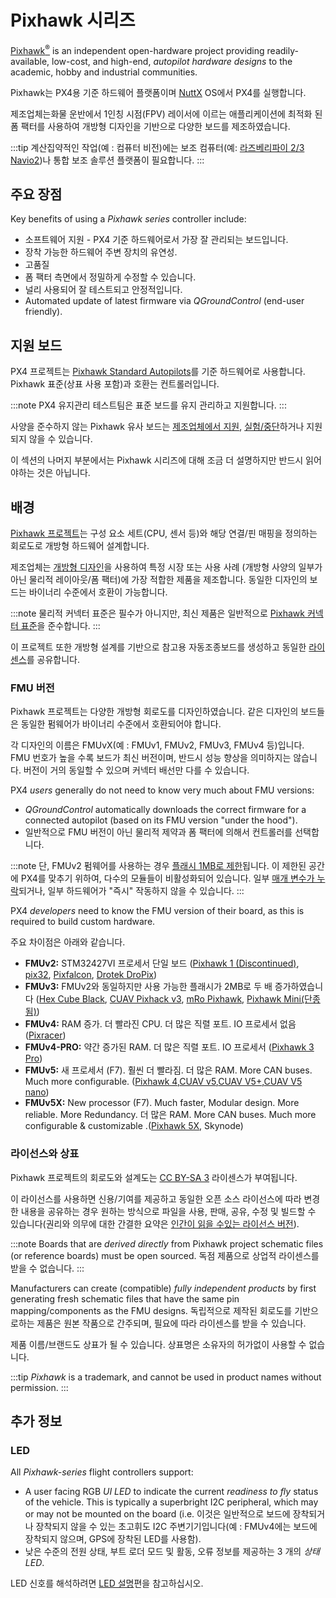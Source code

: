 # Pixhawk 시리즈

[Pixhawk<sup>&reg;</sup>](https://pixhawk.org/) is an independent open-hardware project providing readily-available, low-cost, and high-end, _autopilot hardware designs_ to the academic, hobby and industrial communities.

Pixhawk는 PX4용 기준 하드웨어 플랫폼이며 [NuttX](https://nuttx.apache.org/) OS에서 PX4를 실행합니다.

제조업체는화물 운반에서 1인칭 시점(FPV) 레이서에 이르는 애플리케이션에 최적화 된 폼 팩터를 사용하여 개방형 디자인을 기반으로 다양한 보드를 제조하였습니다.

:::tip
계산집약적인 작업(예 : 컴퓨터 비전)에는 보조 컴퓨터(예: [라즈베리파이 2/3 Navio2](../flight_controller/raspberry_pi_navio2.md))나 통합 보조 솔루션 플랫폼이 필요합니다.
:::

## 주요 장점

Key benefits of using a _Pixhawk series_ controller include:

- 소프트웨어 지원 - PX4 기준 하드웨어로서 가장 잘 관리되는 보드입니다.
- 장착 가능한 하드웨어 주변 장치의 유연성.
- 고품질
- 폼 팩터 측면에서 정밀하게 수정할 수 있습니다.
- 널리 사용되어 잘 테스트되고 안정적입니다.
- Automated update of latest firmware via _QGroundControl_ (end-user friendly).

## 지원 보드

PX4 프로젝트는 [Pixhawk Standard Autopilots](../flight_controller/autopilot_pixhawk_standard.md)를 기준 하드웨어로 사용합니다. Pixhawk 표준(상표 사용 포함)과 호환는 컨트롤러입니다.

:::note
PX4 유지관리 테스트팀은 표준 보드를 유지 관리하고 지원합니다.
:::

사양을 준수하지 않는 Pixhawk 유사 보드는 [제조업체에서 지원](../flight_controller/autopilot_manufacturer_supported.md), [실험/중단](../flight_controller/autopilot_experimental.md)하거나 지원되지 않을 수 있습니다.

이 섹션의 나머지 부분에서는 Pixhawk 시리즈에 대해 조금 더 설명하지만 반드시 읽어야하는 것은 아닙니다.

## 배경

[Pixhawk 프로젝트](https://pixhawk.org/)는 구성 요소 세트(CPU, 센서 등)와 해당 연결/핀 매핑을 정의하는 회로도로 개방형 하드웨어 설계합니다.

제조업체는 [개방형 디자인](https://github.com/pixhawk/Hardware)을 사용하여 특정 시장 또는 사용 사례 (개방형 사양의 일부가 아닌 물리적 레이아웃/폼 팩터)에 가장 적합한 제품을 제조합니다. 동일한 디자인의 보드는 바이너리 수준에서 호환이 가능합니다.

:::note
물리적 커넥터 표준은 필수가 아니지만, 최신 제품은 일반적으로 [Pixhawk 커넥터 표준](https://pixhawk.org/pixhawk-connector-standard/)을 준수합니다.
:::

이 프로젝트 또한 개방형 설계를 기반으로 참고용 자동조종보드를 생성하고 동일한 [라이센스](#licensing-and-trademarks)를 공유합니다.

<a id="fmu_versions"></a>

### FMU 버전

Pixhawk 프로젝트는 다양한 개방형 회로도를 디자인하였습니다. 같은 디자인의 보드들은 동일한 펌웨어가 바이너리 수준에서 호환되어야 합니다.

각 디자인의 이름은 FMUvX(예 : FMUv1, FMUv2, FMUv3, FMUv4 등)입니다. FMU 번호가 높을 수록 보드가 최신 버전이며, 반드시 성능 향상을 의미하지는 않습니다. 버전이 거의 동일할 수 있으며 커넥터 배선만 다를 수 있습니다.

PX4 _users_ generally do not need to know very much about FMU versions:

- _QGroundControl_ automatically downloads the correct firmware for a connected autopilot (based on its FMU version "under the hood").
- 일반적으로 FMU 버전이 아닌 물리적 제약과 폼 팩터에 의해서 컨트롤러를 선택합니다.

:::note
단, FMUv2 펌웨어를 사용하는 경우 [플래시 1MB로 제한](../flight_controller/silicon_errata.md#fmuv2-pixhawk-silicon-errata)됩니다. 이 제한된 공간에 PX4를 맞추기 위하여, 다수의 모듈들이 비활성화되어 있습니다. 일부 [매개 변수가 누락](../advanced_config/parameters.md#missing)되거나, 일부 하드웨어가 "즉시" 작동하지 않을 수 있습니다.
:::

PX4 _developers_ need to know the FMU version of their board, as this is required to build custom hardware.

주요 차이점은 아래와 같습니다.

- **FMUv2:** STM32427VI 프로세서 단일 보드 ([Pixhawk 1 (Discontinued)](../flight_controller/pixhawk.md), [pix32](../flight_controller/holybro_pix32.md), [Pixfalcon](../flight_controller/pixfalcon.md), [Drotek DroPix](../flight_controller/dropix.md))
- **FMUv3:** FMUv2와 동일하지만 사용 가능한 플래시가 2MB로 두 배 증가하였습니다 ([Hex Cube Black](../flight_controller/pixhawk-2.md), [CUAV Pixhack v3](../flight_controller/pixhack_v3.md), [mRo Pixhawk](../flight_controller/mro_pixhawk.md), [Pixhawk Mini(단종됨)](../flight_controller/pixhawk_mini.md))
- **FMUv4:** RAM 증가. 더 빨라진 CPU. 더 많은 직렬 포트. IO 프로세서 없음 ([Pixracer](../flight_controller/pixracer.md))
- **FMUv4-PRO:** 약간 증가된 RAM. 더 많은 직렬 포트. IO 프로세서 ([Pixhawk 3 Pro](../flight_controller/pixhawk3_pro.md))
- **FMUv5:** 새 프로세서 (F7). 훨씬 더 빨라짐. 더 많은 RAM. More CAN buses. Much more configurable. ([Pixhawk 4](../flight_controller/pixhawk4.md),[CUAV v5](../flight_controller/cuav_v5.md),[CUAV V5+](../flight_controller/cuav_v5_plus.md),[CUAV V5 nano](../flight_controller/cuav_v5_nano.md))
- **FMUv5X:** New processor (F7). Much faster, Modular design. More reliable. More Redundancy. 더 많은 RAM. More CAN buses. Much more configurable & customizable .([Pixhawk 5X](../flight_controller/pixhawk5x.md), Skynode)

<a id="licensing-and-trademarks"></a>

### 라이선스와 상표

Pixhawk 프로젝트의 회로도와 설계도는 [CC BY-SA 3](https://creativecommons.org/licenses/by-sa/3.0/legalcode) 라이센스가 부여됩니다.

이 라이선스를 사용하면 신용/기여를 제공하고 동일한 오픈 소스 라이선스에 따라 변경한 내용을 공유하는 경우 원하는 방식으로 파일을 사용, 판매, 공유, 수정 및 빌드할 수 있습니다(권리와 의무에 대한 간결한 요약은 [인간이 읽을 수있는 라이선스 버전](https://creativecommons.org/licenses/by-sa/3.0/)).

:::note
Boards that are _derived directly_ from Pixhawk project schematic files (or reference boards) must be open sourced. 독점 제품으로 상업적 라이센스를 받을 수 없습니다.
:::

Manufacturers can create (compatible) _fully independent products_ by first generating fresh schematic files that have the same pin mapping/components as the FMU designs. 독립적으로 제작된 회로도를 기반으로하는 제품은 원본 작품으로 간주되며, 필요에 따라 라이센스를 받을 수 있습니다.

제품 이름/브랜드도 상표가 될 수 있습니다. 상표명은 소유자의 허가없이 사용할 수 없습니다.

:::tip
_Pixhawk_ is a trademark, and cannot be used in product names without permission.
:::

## 추가 정보

### LED

All _Pixhawk-series_ flight controllers support:

- A user facing RGB _UI LED_ to indicate the current _readiness to fly_ status of the vehicle. This is typically a superbright I2C peripheral, which may or may not be mounted on the board (i.e. 이것은 일반적으로 보드에 장착되거나 장착되지 않을 수 있는 초고휘도 I2C 주변기기입니다(예 : FMUv4에는 보드에 장착되지 않으며, GPS에 장착된 LED를 사용함).
- 낮은 수준의 전원 상태, 부트 로더 모드 및 활동, 오류 정보를 제공하는 3 개의 *상태 LED*.

LED 신호를 해석하려면 [LED 설명](../getting_started/led_meanings.md)편을 참고하십시오.
